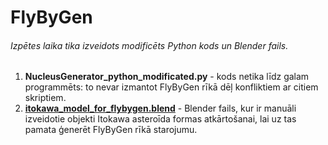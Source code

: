 # FlyByGen

###### Izpētes laika tika izveidots modificēts _Python_ kods un Blender fails.

1. **NucleusGenerator_python_modificated.py** - kods netika līdz galam programmēts: to nevar izmantot FlyByGen rīkā dēļ konfliktiem ar citiem skriptiem.
2. **[itokawa_model_for_flybygen.blend](https://drive.google.com/file/d/1um_e3fh_XT3iGxooO974LLRuW7UXTruU/view?usp=sharing)** - Blender fails, kur ir manuāli izveidotie objekti Itokawa asteroīda formas atkārtošanai, lai uz tas pamata ģenerēt FlyByGen rīkā starojumu. 

